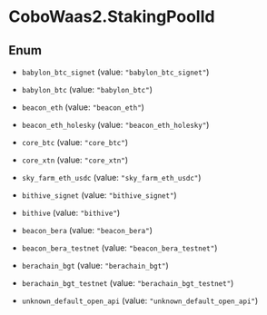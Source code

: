# CoboWaas2.StakingPoolId

## Enum


* `babylon_btc_signet` (value: `"babylon_btc_signet"`)

* `babylon_btc` (value: `"babylon_btc"`)

* `beacon_eth` (value: `"beacon_eth"`)

* `beacon_eth_holesky` (value: `"beacon_eth_holesky"`)

* `core_btc` (value: `"core_btc"`)

* `core_xtn` (value: `"core_xtn"`)

* `sky_farm_eth_usdc` (value: `"sky_farm_eth_usdc"`)

* `bithive_signet` (value: `"bithive_signet"`)

* `bithive` (value: `"bithive"`)

* `beacon_bera` (value: `"beacon_bera"`)

* `beacon_bera_testnet` (value: `"beacon_bera_testnet"`)

* `berachain_bgt` (value: `"berachain_bgt"`)

* `berachain_bgt_testnet` (value: `"berachain_bgt_testnet"`)

* `unknown_default_open_api` (value: `"unknown_default_open_api"`)



